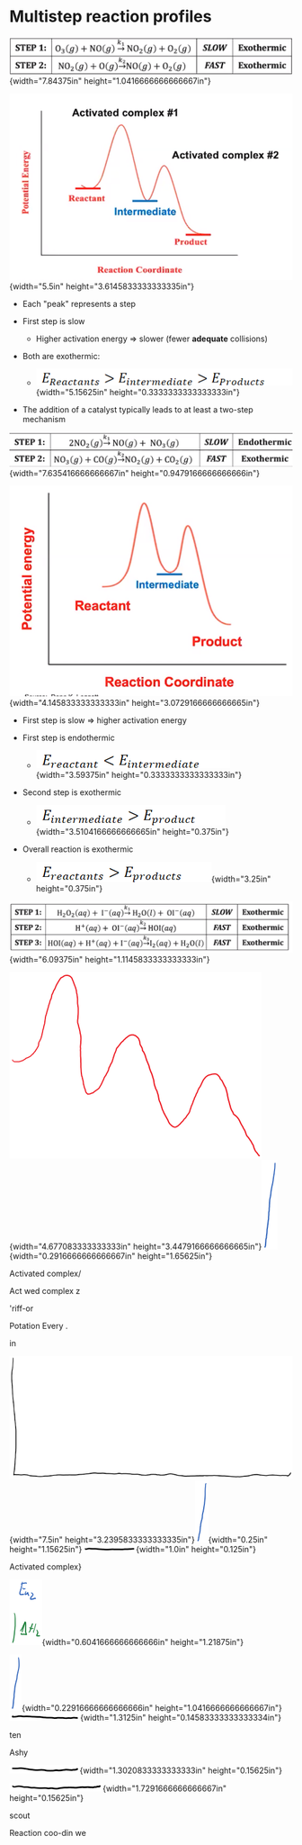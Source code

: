 # Multistep reaction profiles

![Machine generated alternative text: STEP 1: 03(g) + NO(g) • N02(g) + 02(g) SLOW Exothermic STEP 2: N02(g) + + 02(g) FAST Exothermic ](../media/Unit-5-Multistep-reaction-profiles-image1.png){width="7.84375in" height="1.0416666666666667in"}



![Machine generated alternative text: Activated complex #1 Activated complex #2 Reactant Intermediate Product Reaction Coordinate ](../media/Unit-5-Multistep-reaction-profiles-image2.png){width="5.5in" height="3.6145833333333335in"}
-   Each "peak" represents a step
-   First step is slow

    -   Higher activation energy => slower (fewer **adequate** collisions)
-   Both are exothermic:

    -   ![](../media/Unit-5-Multistep-reaction-profiles-image3.png){width="5.15625in" height="0.3333333333333333in"}
-   The addition of a catalyst typically leads to at least a two-step mechanism

![Machine generated alternative text: STEP 1: STEP 2: NO(g) + N03(g) N03(g) + + C02(g) SLOW FAST Endothermic Exothermic ](../media/Unit-5-Multistep-reaction-profiles-image4.png){width="7.635416666666667in" height="0.9479166666666666in"}



![Machine generated alternative text: O Intermediate Reactant Product Reaction Coordinate ](../media/Unit-5-Multistep-reaction-profiles-image5.png){width="4.145833333333333in" height="3.0729166666666665in"}
-   First step is slow => higher activation energy
-   First step is endothermic

    -   ![](../media/Unit-5-Multistep-reaction-profiles-image6.png){width="3.59375in" height="0.3333333333333333in"}
-   Second step is exothermic

    -   ![](../media/Unit-5-Multistep-reaction-profiles-image7.png){width="3.5104166666666665in" height="0.375in"}
-   Overall reaction is exothermic

    -   ![](../media/Unit-5-Multistep-reaction-profiles-image8.png){width="3.25in" height="0.375in"}

![Machine generated alternative text: STEP 1: STEP 2: STEP 3: kl H202(aq) + H20(l) + Ol¯(aq) H+(aq) + HOI(aq) HOI(aq) + H + (aq) + (aq) + SLOW FAST FAST Exothermic Exothermic Exothermic ](../media/Unit-5-Multistep-reaction-profiles-image9.png){width="6.09375in" height="1.1145833333333333in"}

![](../media/Unit-5-Multistep-reaction-profiles-image10.png){width="4.677083333333333in" height="3.4479166666666665in"}![](../media/Unit-5-Multistep-reaction-profiles-image11.png){width="0.2916666666666667in" height="1.65625in"}

Activated complex/

Act wed complex z

'riff-or

Potation Every .

in

![](../media/Unit-5-Multistep-reaction-profiles-image12.png){width="7.5in" height="3.2395833333333335in"}![](../media/Unit-5-Multistep-reaction-profiles-image13.png){width="0.25in" height="1.15625in"}![](../media/Unit-5-Multistep-reaction-profiles-image14.png){width="1.0in" height="0.125in"}

Activated complex}

![](../media/Unit-5-Multistep-reaction-profiles-image15.png){width="0.6041666666666666in" height="1.21875in"}

![](../media/Unit-5-Multistep-reaction-profiles-image16.png){width="0.22916666666666666in" height="1.0416666666666667in"}![](../media/Unit-5-Multistep-reaction-profiles-image17.png){width="1.3125in" height="0.14583333333333334in"}

ten

Ashy

![](../media/Unit-5-Multistep-reaction-profiles-image18.png){width="1.3020833333333333in" height="0.15625in"}



![](../media/Unit-5-Multistep-reaction-profiles-image19.png){width="1.7291666666666667in" height="0.15625in"}

scout



Reaction coo-din we



















